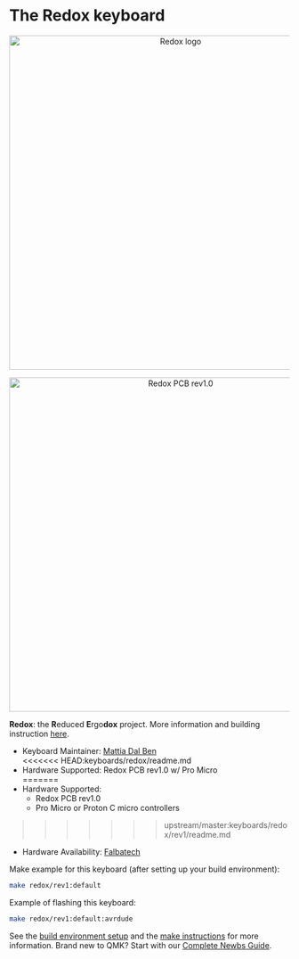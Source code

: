 # The Redox keyboard

<p align="center">
<img src="https://github.com/mattdibi/redox-keyboard/raw/master/img/redox-logo.png" alt="Redox logo" width="600"/>
</p>

<p align="center">
<img src="https://github.com/mattdibi/redox-keyboard/raw/master/img/redox-pcb2.jpg" alt="Redox PCB rev1.0" width="600"/>
</p>

**Redox**: the **R**educed **E**rgo**dox** project. More information and building instruction [here](https://github.com/mattdibi/redox-keyboard).

- Keyboard Maintainer: [Mattia Dal Ben](https://github.com/mattdibi)  
<<<<<<< HEAD:keyboards/redox/readme.md
- Hardware Supported: Redox PCB rev1.0 w/ Pro Micro  
=======
- Hardware Supported: 
    - Redox PCB rev1.0 
    - Pro Micro or Proton C micro controllers
>>>>>>> upstream/master:keyboards/redox/rev1/readme.md
- Hardware Availability: [Falbatech](https://falba.tech/product-category/keyboard-parts/redox-parts/)

Make example for this keyboard (after setting up your build environment):

```sh
make redox/rev1:default
```

Example of flashing this keyboard:

```sh
make redox/rev1:default:avrdude
```

See the [build environment setup](https://docs.qmk.fm/#/getting_started_build_tools) and the [make instructions](https://docs.qmk.fm/#/getting_started_make_guide) for more information. Brand new to QMK? Start with our [Complete Newbs Guide](https://docs.qmk.fm/#/newbs).
